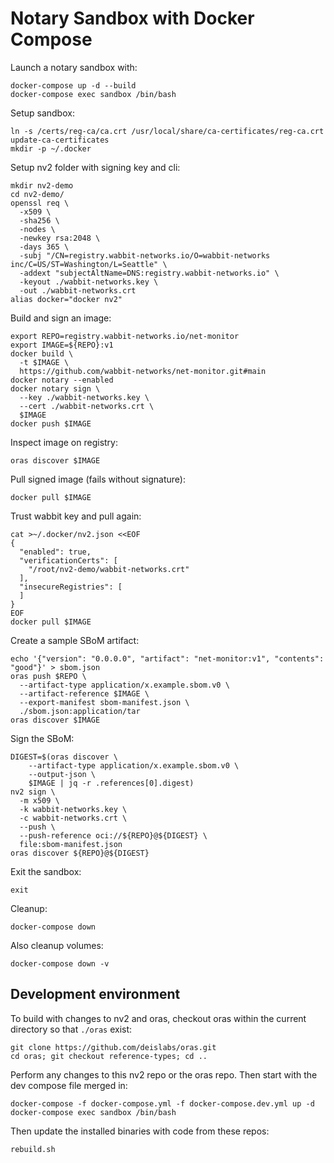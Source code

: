 # Notary Sandbox with Docker Compose

Launch a notary sandbox with:

```shell
docker-compose up -d --build
docker-compose exec sandbox /bin/bash
```

Setup sandbox:

```shell
ln -s /certs/reg-ca/ca.crt /usr/local/share/ca-certificates/reg-ca.crt
update-ca-certificates
mkdir -p ~/.docker
```

Setup nv2 folder with signing key and cli:

```shell
mkdir nv2-demo
cd nv2-demo/
openssl req \
  -x509 \
  -sha256 \
  -nodes \
  -newkey rsa:2048 \
  -days 365 \
  -subj "/CN=registry.wabbit-networks.io/O=wabbit-networks inc/C=US/ST=Washington/L=Seattle" \
  -addext "subjectAltName=DNS:registry.wabbit-networks.io" \
  -keyout ./wabbit-networks.key \
  -out ./wabbit-networks.crt
alias docker="docker nv2"
```

Build and sign an image:

```shell
export REPO=registry.wabbit-networks.io/net-monitor
export IMAGE=${REPO}:v1
docker build \
  -t $IMAGE \
  https://github.com/wabbit-networks/net-monitor.git#main
docker notary --enabled
docker notary sign \
  --key ./wabbit-networks.key \
  --cert ./wabbit-networks.crt \
  $IMAGE
docker push $IMAGE
```

Inspect image on registry:

```shell
oras discover $IMAGE
```

Pull signed image (fails without signature):

```shell
docker pull $IMAGE
```

Trust wabbit key and pull again:

```shell
cat >~/.docker/nv2.json <<EOF
{
  "enabled": true,
  "verificationCerts": [
    "/root/nv2-demo/wabbit-networks.crt"
  ],
  "insecureRegistries": [
  ]
}
EOF
docker pull $IMAGE
```

Create a sample SBoM artifact:

```shell
echo '{"version": "0.0.0.0", "artifact": "net-monitor:v1", "contents": "good"}' > sbom.json
oras push $REPO \
  --artifact-type application/x.example.sbom.v0 \
  --artifact-reference $IMAGE \
  --export-manifest sbom-manifest.json \
  ./sbom.json:application/tar
oras discover $IMAGE
```

Sign the SBoM:

```shell
DIGEST=$(oras discover \
    --artifact-type application/x.example.sbom.v0 \
    --output-json \
    $IMAGE | jq -r .references[0].digest)
nv2 sign \
  -m x509 \
  -k wabbit-networks.key \
  -c wabbit-networks.crt \
  --push \
  --push-reference oci://${REPO}@${DIGEST} \
  file:sbom-manifest.json
oras discover ${REPO}@${DIGEST}
```

Exit the sandbox:

```shell
exit
```

Cleanup:

```shell
docker-compose down
```

Also cleanup volumes:

```shell
docker-compose down -v
```

## Development environment

To build with changes to nv2 and oras, checkout oras within the current directory so that `./oras` exist:

```shell
git clone https://github.com/deislabs/oras.git
cd oras; git checkout reference-types; cd ..
```

Perform any changes to this nv2 repo or the oras repo.
Then start with the dev compose file merged in:

```shell
docker-compose -f docker-compose.yml -f docker-compose.dev.yml up -d
docker-compose exec sandbox /bin/bash
```

Then update the installed binaries with code from these repos:

```shell
rebuild.sh
```
